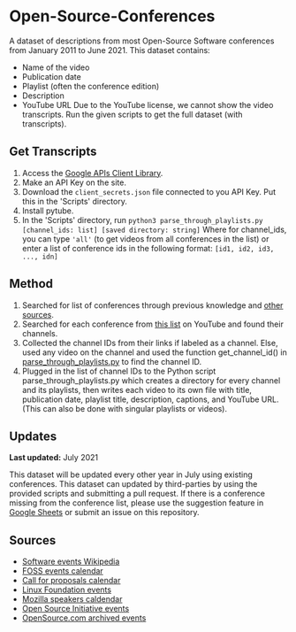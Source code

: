 # Open-Source-Conferences
A dataset of descriptions from most Open-Source Software conferences from January 2011 to June 2021. This dataset contains:
- Name of the video
- Publication date
- Playlist (often the conference edition)
- Description
- YouTube URL
Due to the YouTube license, we cannot show the video transcripts. Run the given scripts to get the full dataset (with transcripts).

## Get Transcripts
1. Access the [Google APIs Client Library](https://developers.google.com/youtube/v3/getting-started#before-you-start).
2. Make an API Key on the site.
3. Download the ```client_secrets.json``` file connected to you API Key. Put this in the 'Scripts' directory.
4. Install pytube.
5. In the 'Scripts' directory, run ```python3 parse_through_playlists.py [channel_ids: list] [saved directory: string]```
Where for channel_ids, you can type ```'all'``` (to get videos from all conferences in the list) or enter a list of conference ids in the following format: ```[id1, id2, id3, ..., idn]```

## Method
1. Searched for list of conferences through previous knowledge and [other sources](#sources).
2. Searched for each conference from [this list](https://docs.google.com/spreadsheets/d/1Yd5ssM62rCE3pZKQndBB6DrwdZDCovpHeSN7pCeVtvs/edit?usp=sharing) on YouTube and found their channels.
3. Collected the channel IDs from their links if labeled as a channel. Else, used any video on the channel and used the function get_channel_id() in [parse_through_playlists.py](https://github.com/xKymberlite/Open-Source-Conferences/blob/main/Scripts/parse_through_playlists.py) to find the channel ID.
4. Plugged in the list of channel IDs to the Python script parse_through_playlists.py which creates a directory for every channel and its playlists, then writes each video to its own file with title, publication date, playlist title, description, captions, and YouTube URL. (This can also be done with singular playlists or videos).

## Updates
**Last updated:** July 2021

This dataset will be updated every other year in July using existing conferences.
This dataset can updated by third-parties by using the provided scripts and submitting a pull request. If there is a conference missing from the conference list, please use the suggestion feature in [Google Sheets](https://docs.google.com/spreadsheets/d/1Yd5ssM62rCE3pZKQndBB6DrwdZDCovpHeSN7pCeVtvs/edit?usp=sharing) or submit an issue on this repository.

## Sources

- [Software events Wikipedia](https://en.wikipedia.org/wiki/List_of_free-software_events)
- [FOSS events calendar](https://calendify.com/@blinkenweb/foss-events)
- [Call for proposals calendar](https://lwn.net/Calendar/Monthly/cfp/)
- [Linux Foundation events](https://events.linuxfoundation.org)
- [Mozilla speakers caldendar](https://calendar.google.com/calendar/u/0/embed?src=mozilla.com_pn0rt7a2nop8tokpcsb25jnbj8@group.calendar.google.com&ctz=America/Los_Angeles)
- [Open Source Initiative events](https://opensource.org/events)
- [OpenSource.com archived events](https://web.archive.org/web/20190321192158/https://opensource.com/resources/conferences-and-events-monthly#event-node-50461)

